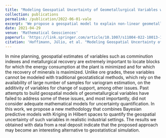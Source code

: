 ```yaml
---
title: "Modeling Geospatial Uncertainty of Geometallurgical Variables with Bayesian Models and Hilbert–Kriging"
collection: publications
permalink: /publication/2022-06-01-vale
excerpt: 'We propose a geospatial model to explain non-linear geometallurgical variables based on compositional data.'
date: 2021-04-29
venue: 'Mathematical Geosciences'
paperurl: 'https://link.springer.com/article/10.1007/s11004-022-10013-1'
citation: 'Hoffimann, Júlio, et al. "Modeling Geospatial Uncertainty of Geometallurgical Variables with Bayesian Models and Hilbert–Kriging." Mathematical Geosciences 54.7 (2022): 1227-1253.'
---
```

In mine planning, geospatial estimates of variables such as comminution indexes and metallurgical recovery are extremely important to locate blocks for which the energy consumption at the plant is minimized and for which the recovery of minerals is maximized. Unlike ore grades, these variables cannot be modeled with traditional geostatistical methods, which rely on the availability of large number of samples for variogram estimation, on the additivity of variables for change of support, among other issues. Past attempts to build geospatial models of geometallurgical variables have failed to address some of these issues, and most importantly, did not consider adequate mathematical models for uncertainty quantification. In this work, we propose a new methodology that combines Bayesian predictive models with Kriging in Hilbert spaces to quantify the geospatial uncertainty of such variables in realistic industrial settings. The results we obtained with data from a real deposit indicate that the proposed approach may become an interesting alternative to geostatistical simulation.

